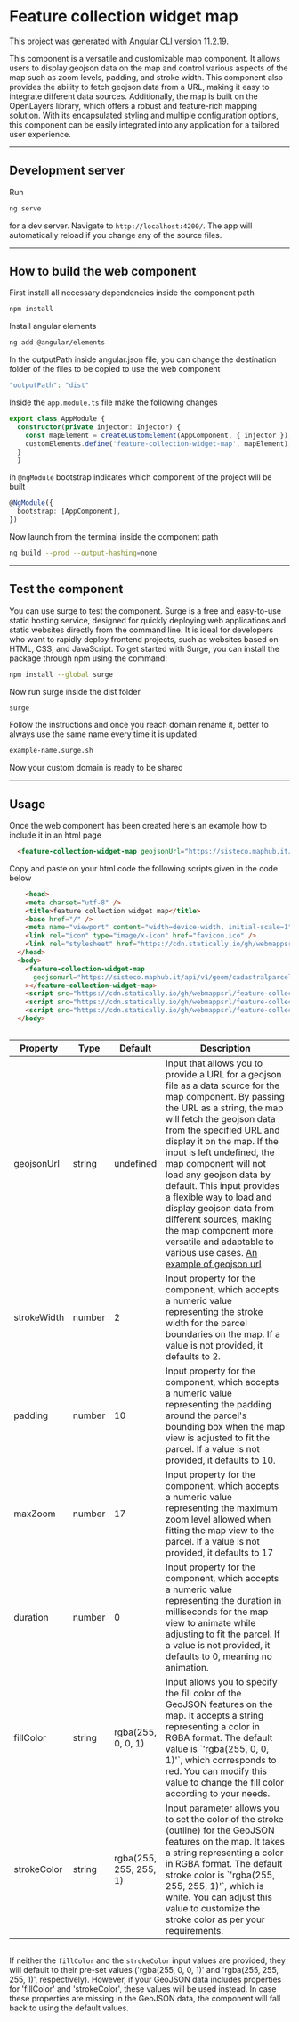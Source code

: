 # Feature collection widget map
This project was generated with [Angular CLI](https://github.com/angular/angular-cli) version 11.2.19.

This component is a versatile and customizable map component. It allows users to display geojson data on the map and control various aspects of the map such as zoom levels, padding, and stroke width. This component also provides the ability to fetch geojson data from a URL, making it easy to integrate different data sources. Additionally, the map is built on the OpenLayers library, which offers a robust and feature-rich mapping solution. With its encapsulated styling and multiple configuration options, this component can be easily integrated into any application for a tailored user experience.

<hr>

## Development server

Run 
```bash
ng serve
``` 
for a dev server. Navigate to `http://localhost:4200/`. The app will automatically reload if you change any of the source files.

<hr>

## How to build the web component
First install all necessary dependencies inside the component path
```bash
npm install
```
Install angular elements
```bash
ng add @angular/elements
```

In the outputPath inside angular.json file,
you can change the destination folder of the files to be copied to use the web component
```php
"outputPath": "dist"
```

Inside the `app.module.ts` file make the following changes
```typescript
export class AppModule {
  constructor(private injector: Injector) {
    const mapElement = createCustomElement(AppComponent, { injector });
    customElements.define('feature-collection-widget-map', mapElement);
  }
  }
  ```
in `@ngModule` bootstrap indicates which component of the project will be built
```typescript
@NgModule({
  bootstrap: [AppComponent],
})
 ```
 Now launch from the terminal inside the component path
```bash
ng build --prod --output-hashing=none
```

<hr>

## Test the component
You can use surge to test the component.
Surge is a free and easy-to-use static hosting service, designed for quickly deploying web applications and static websites directly from the command line. It is ideal for developers who want to rapidly deploy frontend projects, such as websites based on HTML, CSS, and JavaScript. 
To get started with Surge, you can install the package through npm using the command:
```bash
npm install --global surge
```
Now run surge inside the dist folder
```bash
surge
```
Follow the instructions and once you reach domain rename it, better to always use the same name every time it is updated
```bash
example-name.surge.sh
```
Now your custom domain is ready to be shared

<hr>

## Usage
Once the web component has been created here's an example how to include it in an html page
```html
  <feature-collection-widget-map geojsonUrl="https://sisteco.maphub.it/api/v1/geom/cadastralparcel/664" strokeWidth="5" padding="20" maxZoom="15" duration="5"></feature-collection-widget-map>
```
Copy and paste on your html code the following scripts given in the code below
```html
    <head>
    <meta charset="utf-8" />
    <title>feature collection widget map</title>
    <base href="/" />
    <meta name="viewport" content="width=device-width, initial-scale=1" />
    <link rel="icon" type="image/x-icon" href="favicon.ico" />
    <link rel="stylesheet" href="https://cdn.statically.io/gh/webmappsrl/feature-collection-widget-map/8778f562/dist/styles.css">
  </head>
  <body>
    <feature-collection-widget-map
      geojsonurl="https://sisteco.maphub.it/api/v1/geom/cadastralparcel/664"
    ></feature-collection-widget-map>
    <script src="https://cdn.statically.io/gh/webmappsrl/feature-collection-widget-map/8778f562/dist/runtime.js" defer></script>
    <script src="https://cdn.statically.io/gh/webmappsrl/feature-collection-widget-map/8778f562/dist/polyfills.js" defer></script>
    <script src="https://cdn.statically.io/gh/webmappsrl/feature-collection-widget-map/8778f562/dist/main.js" defer></script>
  </body>
```

<div style="overflow-x:auto;">
  <table style="width: 100%">
    <thead>
      <tr>
        <th>Property</th>
        <th>Type</th>
        <th style="width: 10%;">Default</th>
        <th>Description</th>
      </tr>
    </thead>
    <tbody>
      <tr>
        <td>geojsonUrl</td>
        <td>string</td>
        <td>undefined</td>
        <td >Input that allows you to provide a URL for a geojson file as a data source for the map component. By passing the URL as a string, the map will fetch the geojson data from the specified URL and display it on the map. If the input is left undefined, the map component will not load any geojson data by default. This input provides a flexible way to load and display geojson data from different sources, making the map component more versatile and adaptable to various use cases. <a href="https://sisteco.maphub.it/api/v1/geom/cadastralparcel/664" target="_blank">An example of geojson url</a></td> 
      </tr>
      <td>strokeWidth</td>
        <td>number</td>
        <td>2</td>
        <td> Input property for the component, which accepts a numeric value representing the stroke width for the parcel boundaries on the map. If a value is not provided, it defaults to 2.</td>
      <tr>
        <td>padding</td>
        <td>number</td>
        <td>10</td>
        <td>Input property for the component, which accepts a numeric value representing the padding around the parcel's bounding box when the map view is adjusted to fit the parcel. If a value is not provided, it defaults to 10.</td>
      </tr>
       <tr>
        <td>maxZoom</td>
        <td>number</td>
        <td>17</td>
        <td>Input property for the component, which accepts a numeric value representing the maximum zoom level allowed when fitting the map view to the parcel. If a value is not provided, it defaults to 17</td>
      </tr>
      <tr>
        <td>duration</td>
        <td>number</td>
        <td>0</td>
        <td>Input property for the component, which accepts a numeric value representing the duration in milliseconds for the map view to animate while adjusting to fit the parcel. If a value is not provided, it defaults to 0, meaning no animation.</td>
      </tr>
      <tr>
        <td>fillColor</td>
        <td>string</td>
        <td>rgba(255, 0, 0, 1)</td>
        <td>Input allows you to specify the fill color of the GeoJSON features on the map. It accepts a string representing a color in RGBA format. The default value is `'rgba(255, 0, 0, 1)'`, which corresponds to red. You can modify this value to change the fill color according to your needs.</td>
      </tr>
      <tr>
        <td>strokeColor</td>
        <td>string</td>
        <td>rgba(255, 255, 255, 1)</td>
        <td>Input parameter allows you to set the color of the stroke (outline) for the GeoJSON features on the map. It takes a string representing a color in RGBA format. The default stroke color is `'rgba(255, 255, 255, 1)'`, which is white. You can adjust this value to customize the stroke color as per your requirements.</td>
      </tr>
    </tbody>
  </table>
</div>

If neither the `fillColor` and the `strokeColor` input values are provided, they will default to their pre-set values ('rgba(255, 0, 0, 1)' and 'rgba(255, 255, 255, 1)', respectively). However, if your GeoJSON data includes properties for 'fillColor' and 'strokeColor', these values will be used instead. In case these properties are missing in the GeoJSON data, the component will fall back to using the default values.
